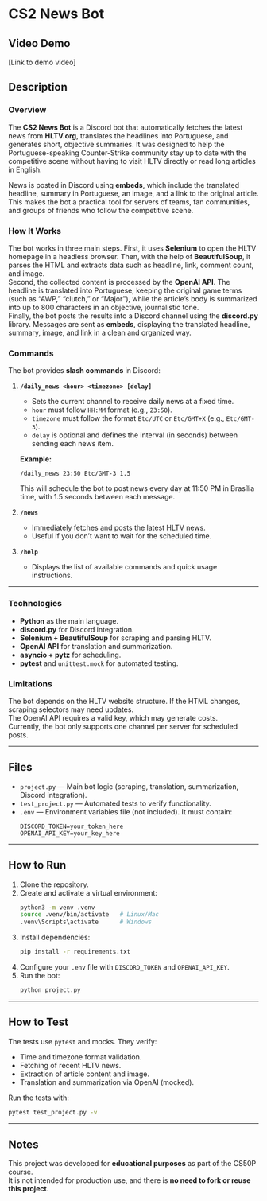 # CS2 News Bot

## Video Demo
[Link to demo video]

## Description

### Overview
The **CS2 News Bot** is a Discord bot that automatically fetches the latest news from **HLTV.org**, translates the headlines into Portuguese, and generates short, objective summaries. It was designed to help the Portuguese-speaking Counter-Strike community stay up to date with the competitive scene without having to visit HLTV directly or read long articles in English.  

News is posted in Discord using **embeds**, which include the translated headline, summary in Portuguese, an image, and a link to the original article. This makes the bot a practical tool for servers of teams, fan communities, and groups of friends who follow the competitive scene.  

### How It Works
The bot works in three main steps. First, it uses **Selenium** to open the HLTV homepage in a headless browser. Then, with the help of **BeautifulSoup**, it parses the HTML and extracts data such as headline, link, comment count, and image.  
Second, the collected content is processed by the **OpenAI API**. The headline is translated into Portuguese, keeping the original game terms (such as “AWP,” “clutch,” or “Major”), while the article’s body is summarized into up to 800 characters in an objective, journalistic tone.  
Finally, the bot posts the results into a Discord channel using the **discord.py** library. Messages are sent as **embeds**, displaying the translated headline, summary, image, and link in a clean and organized way.  

### Commands
The bot provides **slash commands** in Discord:  

1. **`/daily_news <hour> <timezone> [delay]`**  
   - Sets the current channel to receive daily news at a fixed time.  
   - `hour` must follow `HH:MM` format (e.g., `23:50`).  
   - `timezone` must follow the format `Etc/UTC` or `Etc/GMT+X` (e.g., `Etc/GMT-3`).  
   - `delay` is optional and defines the interval (in seconds) between sending each news item.  

   **Example:**  
   ```
   /daily_news 23:50 Etc/GMT-3 1.5
   ```  
   This will schedule the bot to post news every day at 11:50 PM in Brasília time, with 1.5 seconds between each message.  

2. **`/news`**  
   - Immediately fetches and posts the latest HLTV news.  
   - Useful if you don’t want to wait for the scheduled time.  

3. **`/help`**  
   - Displays the list of available commands and quick usage instructions.  

---

### Technologies
- **Python** as the main language.  
- **discord.py** for Discord integration.  
- **Selenium + BeautifulSoup** for scraping and parsing HLTV.  
- **OpenAI API** for translation and summarization.  
- **asyncio + pytz** for scheduling.  
- **pytest** and `unittest.mock` for automated testing.  

### Limitations
The bot depends on the HLTV website structure. If the HTML changes, scraping selectors may need updates.  
The OpenAI API requires a valid key, which may generate costs.  
Currently, the bot only supports one channel per server for scheduled posts.  

---

## Files
- `project.py` — Main bot logic (scraping, translation, summarization, Discord integration).  
- `test_project.py` — Automated tests to verify functionality.  
- `.env` — Environment variables file (not included). It must contain:  
  ```
  DISCORD_TOKEN=your_token_here
  OPENAI_API_KEY=your_key_here
  ```

---

## How to Run
1. Clone the repository.  
2. Create and activate a virtual environment:  
   ```bash
   python3 -m venv .venv
   source .venv/bin/activate   # Linux/Mac
   .venv\Scripts\activate      # Windows
   ```
3. Install dependencies:  
   ```bash
   pip install -r requirements.txt
   ```
4. Configure your `.env` file with `DISCORD_TOKEN` and `OPENAI_API_KEY`.  
5. Run the bot:  
   ```bash
   python project.py
   ```

---

## How to Test
The tests use `pytest` and mocks. They verify:  
- Time and timezone format validation.  
- Fetching of recent HLTV news.  
- Extraction of article content and image.  
- Translation and summarization via OpenAI (mocked).  

Run the tests with:  
```bash
pytest test_project.py -v
```
---

## Notes
This project was developed for **educational purposes** as part of the CS50P course.  
It is not intended for production use, and there is **no need to fork or reuse this project**.  

